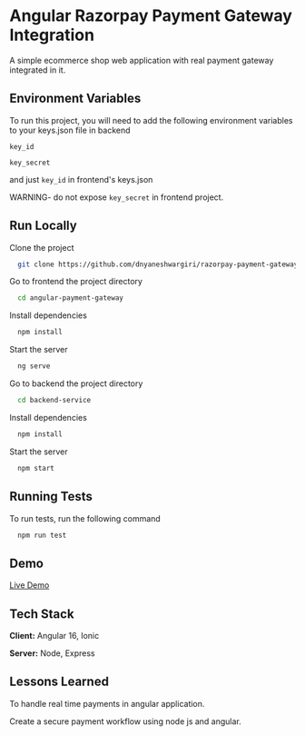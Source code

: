 
# Angular Razorpay Payment Gateway Integration

A simple ecommerce shop web application with real payment gateway integrated in it.

## Environment Variables

To run this project, you will need to add the following environment variables to your keys.json file in backend

`key_id`

`key_secret`

and just `key_id` in frontend's keys.json

WARNING- do not expose `key_secret` in frontend project. 
## Run Locally

Clone the project

```bash
  git clone https://github.com/dnyaneshwargiri/razorpay-payment-gateway-angular
```

Go to frontend the project directory

```bash
  cd angular-payment-gateway
```

Install dependencies

```bash
  npm install
```

Start the server

```bash
  ng serve
```
Go to backend the project directory

```bash
  cd backend-service
```

Install dependencies

```bash
  npm install
```

Start the server

```bash
  npm start
```

## Running Tests

To run tests, run the following command

```bash
  npm run test
```


## Demo

[Live Demo](https://razorpay-payment-gateway-angular.vercel.app/)


## Tech Stack

**Client:** Angular 16, Ionic

**Server:** Node, Express


## Lessons Learned

To handle real time payments in angular application.

Create a secure payment workflow using node js and angular.

